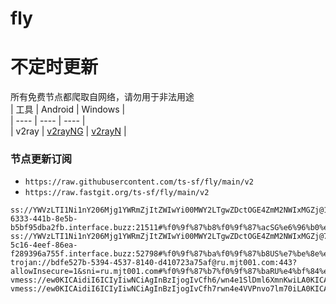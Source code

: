 # fly
# 不定时更新
所有免费节点都爬取自网络，请勿用于非法用途  
|  工具  | Android  | Windows  |  
|  ----  | ----   | ----  |  
| v2ray  | [v2rayNG](https://github.com/2dust/v2rayNG/releases) | [v2rayN](https://github.com/2dust/v2rayN/releases) |  
  
### 节点更新订阅  
- `https://raw.githubusercontent.com/ts-sf/fly/main/v2`  
- `https://raw.fastgit.org/ts-sf/fly/main/v2`  
``` 
ss://YWVzLTI1Ni1nY206Mjg1YWRmZjItZWIwYi00MWY2LTgwZDctOGE4ZmM2NWIxMGZj@154db23a-6333-441b-8e5b-b5bf95dba2fb.interface.buzz:21511#%f0%9f%87%b8%f0%9f%87%acSG%e6%96%b0%e5%8a%a0%e5%9d%a1
ss://YWVzLTI1Ni1nY206Mjg1YWRmZjItZWIwYi00MWY2LTgwZDctOGE4ZmM2NWIxMGZj@73a69ef1-5c16-4eef-86ea-f289396a755f.interface.buzz:52798#%f0%9f%87%ba%f0%9f%87%b8US%e7%be%8e%e5%9b%bd
trojan://bdfe527b-5394-4537-8140-d410723a75af@ru.mjt001.com:443?allowInsecure=1&sni=ru.mjt001.com#%f0%9f%87%b7%f0%9f%87%baRU%e4%bf%84%e7%bd%97%e6%96%af
vmess://ew0KICAidiI6ICIyIiwNCiAgInBzIjogIvCfh6/wn4e1SlDml6XmnKwiLA0KICAiYWRkIjogInpmYy53aW5kb3dzdXBkYXRlMS5jb20iLA0KICAicG9ydCI6ICI0NDMiLA0KICAiaWQiOiAiYTU1YTc1MmYtM2Y3My00YjdmLThjMWMtYjZiYTA2OTMwNzI0IiwNCiAgImFpZCI6ICIwIiwNCiAgInNjeSI6ICJhdXRvIiwNCiAgIm5ldCI6ICJ3cyIsDQogICJ0eXBlIjogIm5vbmUiLA0KICAiaG9zdCI6ICJqcDEuaG5va2tkZi50b3AiLA0KICAicGF0aCI6ICIva2JqYy9qcDEiLA0KICAidGxzIjogInRscyIsDQogICJzbmkiOiAianAxLmhub2trZGYudG9wIg0KfQ==
vmess://ew0KICAidiI6ICIyIiwNCiAgInBzIjogIvCfh7rwn4e4VVPnvo7lm70iLA0KICAiYWRkIjogIjE0Mi40LjEyNS41MyIsDQogICJwb3J0IjogIjUwMDQ0IiwNCiAgImlkIjogIjQxODA0OGFmLWEyOTMtNGI5OS05YjBjLTk4Y2EzNTgwZGQyNCIsDQogICJhaWQiOiAiNjQiLA0KICAic2N5IjogImF1dG8iLA0KICAibmV0IjogInRjcCIsDQogICJ0eXBlIjogIm5vbmUiLA0KICAiaG9zdCI6ICJkZWRpcGF0aC5jbG91ZGZsYXJlLnF1ZXN0IiwNCiAgInBhdGgiOiAiL2FyaWVzP2VkPTIwNDgiLA0KICAidGxzIjogIiIsDQogICJzbmkiOiAiIg0KfQ==
```